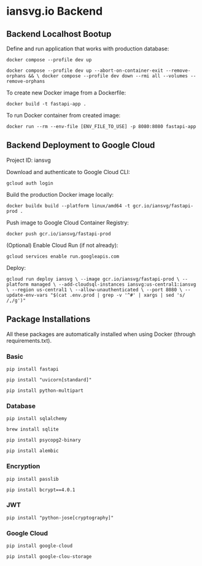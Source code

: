 # iansvg.io Backend

## Backend Localhost Bootup

Define and run application that works with production database:

`docker compose --profile dev up`

`docker compose --profile dev up --abort-on-container-exit --remove-orphans && \
docker compose --profile dev down --rmi all --volumes --remove-orphans`

To create new Docker image from a Dockerfile:

`docker build -t fastapi-app .`

To run Docker container from created image:

`docker run --rm --env-file [ENV_FILE_TO_USE] -p 8080:8080 fastapi-app`

## Backend Deployment to Google Cloud

Project ID: iansvg

Download and authenticate to Google Cloud CLI:

`gcloud auth login`

Build the production Docker image locally:

`docker buildx build --platform linux/amd64 -t gcr.io/iansvg/fastapi-prod .`

Push image to Google Cloud Container Registry:

`docker push gcr.io/iansvg/fastapi-prod`

(Optional) Enable Cloud Run (if not already):

`gcloud services enable run.googleapis.com`

Deploy:

`gcloud run deploy iansvg \
 --image gcr.io/iansvg/fastapi-prod \
 --platform managed \
 --add-cloudsql-instances iansvg:us-central1:iansvg \
 --region us-central1 \
 --allow-unauthenticated \
 --port 8080 \
 --update-env-vars "$(cat .env.prod | grep -v '^#' | xargs | sed 's/ /,/g')"`

## Package Installations

All these packages are automatically installed when using Docker (through requirements.txt).

### Basic

`pip install fastapi`

`pip install "uvicorn[standard]"`

`pip install python-multipart`

### Database

`pip install sqlalchemy`

`brew install sqlite`

`pip install psycopg2-binary`

`pip install alembic`

### Encryption

`pip install passlib`

`pip install bcrypt==4.0.1`

### JWT

`pip install "python-jose[cryptography]"`

### Google Cloud

`pip install google-cloud`

`pip install google-clou-storage`
